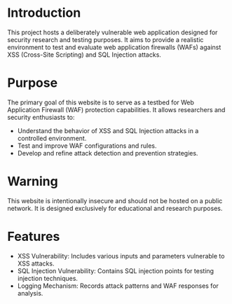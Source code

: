 # Introduction

This project hosts a deliberately vulnerable web application designed for security research and testing purposes. It aims to provide a realistic environment to test and evaluate web application firewalls (WAFs) against XSS (Cross-Site Scripting) and SQL Injection attacks.

# Purpose

The primary goal of this website is to serve as a testbed for Web Application Firewall (WAF) protection capabilities. It allows researchers and security enthusiasts to:
- Understand the behavior of XSS and SQL Injection attacks in a controlled environment.
- Test and improve WAF configurations and rules.
- Develop and refine attack detection and prevention strategies.


# Warning

This website is intentionally insecure and should not be hosted on a public network. It is designed exclusively for educational and research purposes.

# Features
- XSS Vulnerability: Includes various inputs and parameters vulnerable to XSS attacks.
- SQL Injection Vulnerability: Contains SQL injection points for testing injection techniques.
- Logging Mechanism: Records attack patterns and WAF responses for analysis.
